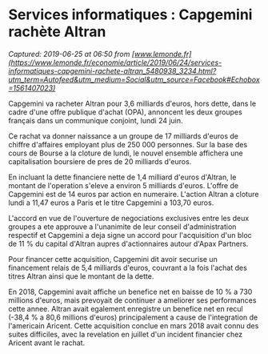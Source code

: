 # Services informatiques : Capgemini rachète Altran

_Captured: 2019-06-25 at 06:50 from [www.lemonde.fr](https://www.lemonde.fr/economie/article/2019/06/24/services-informatiques-capgemini-rachete-altran_5480938_3234.html?utm_term=Autofeed&utm_medium=Social&utm_source=Facebook#Echobox=1561407023)_

Capgemini va racheter Altran pour 3,6 milliards d'euros, hors dette, dans le cadre d'une offre publique d'achat (OPA), annoncent les deux groupes français dans un communique conjoint, lundi 24 juin.

Ce rachat va donner naissance a un groupe de 17 milliards d'euros de chiffre d'affaires employant plus de 250 000 personnes. Sur la base des cours de Bourse a la cloture de lundi, le nouvel ensemble affichera une capitalisation boursiere de pres de 20 milliards d'euros.

En incluant la dette financiere nette de 1,4 milliard d'euros d'Altran, le montant de l'operation s'eleve a environ 5 milliards d'euros. L'offre de Capgemini est de 14 euros par action en numeraire. L'action Altran a cloture lundi a 11,47 euros a Paris et le titre Capgemini a 103,70 euros.

L'accord en vue de l'ouverture de negociations exclusives entre les deux groupes a ete approuve a l'unanimite de leur conseil d'administration respectif et Capgemini a deja signe un accord pour l'acquisition d'un bloc de 11 % du capital d'Altran aupres d'actionnaires autour d'Apax Partners.

Pour financer cette acquisition, Capgemini dit avoir securise un financement relais de 5,4 milliards d'euros, couvrant a la fois l'achat des titres Altran ainsi que le montant de la dette.

En 2018, Capgemini avait affiche un benefice net en baisse de 10 % a 730 millions d'euros, mais prevoyait de continuer a ameliorer ses performances cette annee. Altran avait egalement enregistre un benefice net en recul (-38,4 % a 80,6 millions d'euros) principalement a cause de l'integration de l'americain Aricent. Cette acquisition conclue en mars 2018 avait connu des suites difficiles, avec la revelation en juillet d'un incident financier chez Aricent avant le rachat.
